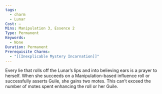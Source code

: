 ```yaml
---
tags:
  - charm
  - Lunar
Cost: —
Mins: Manipulation 3, Essence 2
Type: Permanent
Keywords:
  - None
Duration: Permanent
Prerequisite Charms:
  - "[[Inexplicable Mystery Incarnation]]"
---
```

Every lie that rolls off the Lunar’s lips and into believing ears is a prayer to herself. When she succeeds on a Manipulation-based influence roll or successfully asserts Guile, she gains two motes. This can’t exceed the number of motes spent enhancing the roll or her Guile.
